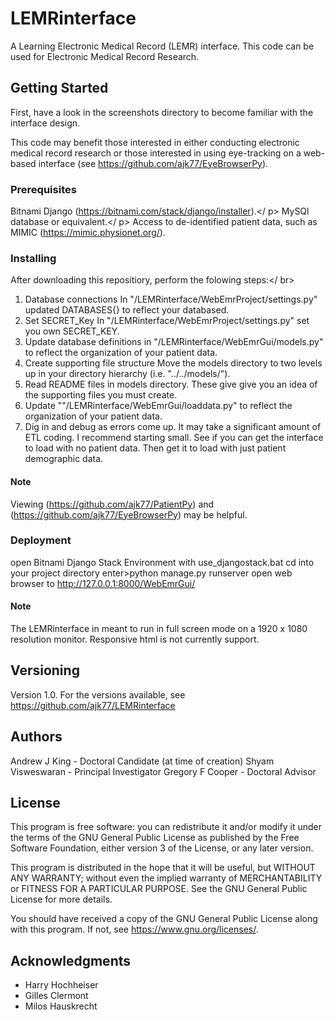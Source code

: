 # LEMRinterface

A Learning Electronic Medical Record (LEMR) interface. This code can be used for Electronic Medical Record Research.

## Getting Started

First, have a look in the screenshots directory to become familiar with the interface design. 

This code may benefit those interested in either conducting electronic medical record research or those interested in
using eye-tracking on a web-based interface (see https://github.com/ajk77/EyeBrowserPy).

### Prerequisites

Bitnami Django (https://bitnami.com/stack/django/installer).</ p>
MySQl database or equivalent.</ p>
Access to de-identified patient data, such as MIMIC (https://mimic.physionet.org/).

### Installing

After downloading this repositiory, perform the folowing steps:</ br>
1. Database connections
In "/LEMRinterface/WebEmrProject/settings.py" updated DATABASES{} to reflect your databased.
2. Set SECRET_Key
In "/LEMRinterface/WebEmrProject/settings.py" set you own SECRET_KEY.
3. Update database definitions in "/LEMRinterface/WebEmrGui/models.py" to reflect the organization of your patient
data.
4. Create supporting file structure
Move the models directory to two levels up in your directory hierarchy (i.e. "../../models/").
5. Read README files in models directory. These give give you an idea of the supporting files you must create.
6. Update ""/LEMRinterface/WebEmrGui/loaddata.py" to reflect the organization of your patient data.
7. Dig in and debug as errors come up. It may take a significant amount of ETL coding. I recommend starting small. See
if you can get the interface to load with no patient data. Then get it to load with just patient demographic data.

#### Note

Viewing (https://github.com/ajk77/PatientPy) and (https://github.com/ajk77/EyeBrowserPy) may be helpful.

### Deployment

open Bitnami Django Stack Environment with use_djangostack.bat
cd into your project directory
enter>python manage.py runserver
open web browser to http://127.0.0.1:8000/WebEmrGui/

#### Note

The LEMRinterface in meant to run in full screen mode on a 1920 x 1080 resolution monitor. Responsive html is not
currently support.

## Versioning

Version 1.0. For the versions available, see https://github.com/ajk77/LEMRinterface

## Authors

Andrew J King - Doctoral Candidate (at time of creation)
Shyam Visweswaran - Principal Investigator
Gregory F Cooper - Doctoral Advisor

## License

This program is free software: you can redistribute it and/or modify
it under the terms of the GNU General Public License as published by
the Free Software Foundation, either version 3 of the License, or
any later version.

This program is distributed in the hope that it will be useful,
but WITHOUT ANY WARRANTY; without even the implied warranty of
MERCHANTABILITY or FITNESS FOR A PARTICULAR PURPOSE.  See the
GNU General Public License for more details.

You should have received a copy of the GNU General Public License
along with this program.  If not, see <https://www.gnu.org/licenses/>.

## Acknowledgments

* Harry Hochheiser
* Gilles Clermont
* Milos Hauskrecht